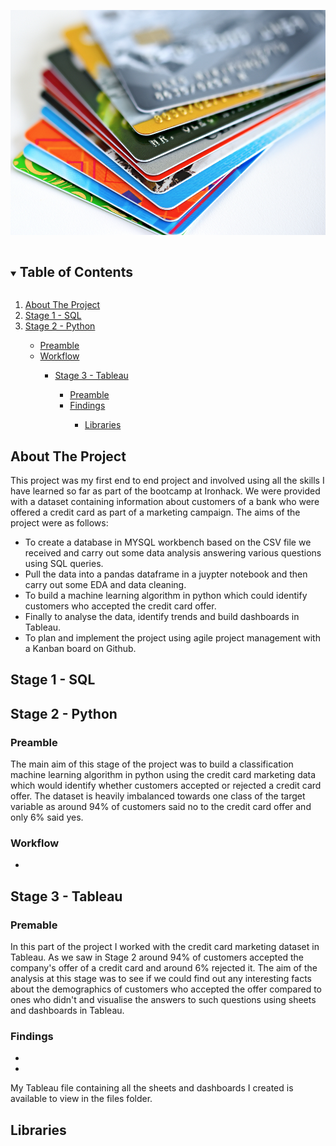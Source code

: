 
![CC Image](https://github.com/jack93g/Mid-Bootcamp-Project-Classification/blob/main/files/images.jpg
)




<!-- TABLE OF CONTENTS -->
<details open="open">
  <summary><h2 style="display: inline-block">Table of Contents</h2></summary>
  <ol>
    <li>
      <a href="#about-the-project">About The Project</a>
      </ul>
    </li>
    <li><a href="#stage-1">Stage 1 - SQL</a></li>
    <li><a href="#stage-2">Stage 2 - Python</a></li>
        <ul>
          <li><a href="#preamble">Preamble</a></li>
          <li><a href="#workflow">Workflow</a></li>
        <ul>
    <li><a href="#stage-3">Stage 3 - Tableau</a></li>
        <ul>
          <li><a href="#preamble">Preamble</a></li>
          <li><a href="#findings">Findings</a></li>
        <ul>
    <li><a href="#libraries">Libraries</a></li>
  </ol>
</details>



<!-- ABOUT THE PROJECT -->
## About The Project

This project was my first end to end project and involved using all the skills I have learned so far as part of the bootcamp at Ironhack. We were provided with a dataset containing information about customers of a bank who were offered a credit card as part of a marketing campaign. The aims of the project were as follows:  

- To create a database in MYSQL workbench based on the CSV file we received and carry out some data analysis answering various questions using SQL queries.
- Pull the data into a pandas dataframe in a juypter notebook and then carry out some EDA and data cleaning.
- To build a machine learning algorithm in python which could identify customers who accepted the credit card offer.
- Finally to analyse the data, identify trends and build dashboards in Tableau.
- To plan and implement the project using agile project management with a Kanban board on Github.



<!-- Stage 1 -->
## Stage 1 - SQL





<!-- Stage 2 -->
## Stage 2 - Python

### Preamble

The main aim of this stage of the project was to build a classification machine learning algorithm in python using the credit card marketing data which would identify whether customers accepted or rejected a credit card offer. The dataset is heavily imbalanced towards one class of the target variable as around 94% of customers said no to the credit card offer and only 6% said yes. 

### Workflow

- 



<!-- Stage 3 -->
## Stage 3 - Tableau

### Premable

In this part of the project I worked with the credit card marketing dataset in Tableau. As we saw in Stage 2 around 94% of customers accepted the company's offer of a credit card and around 6% rejected it. The aim of the analysis at this stage was to see if we could find out any interesting facts about the demographics of customers who accepted the offer compared to ones who didn't and visualise the answers to such questions using sheets and dashboards in Tableau.

### Findings
- 
- 



My Tableau file containing all the sheets and dashboards I created is available to view in the files folder.

<!-- Libraries -->
## Libraries

